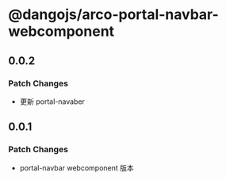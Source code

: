 # @dangojs/arco-portal-navbar-webcomponent

## 0.0.2

### Patch Changes

- 更新 portal-navaber

## 0.0.1

### Patch Changes

- portal-navbar webcomponent 版本
